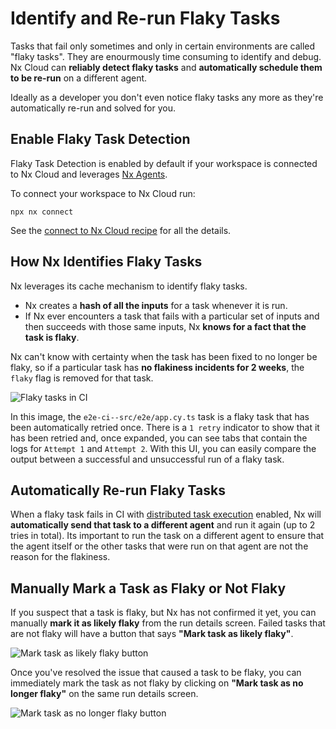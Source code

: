 # Identify and Re-run Flaky Tasks

Tasks that fail only sometimes and only in certain environments are called "flaky tasks". They are enourmously time consuming to identify and debug. Nx Cloud can **reliably detect flaky tasks** and **automatically schedule them to be re-run** on a different agent.

Ideally as a developer you don't even notice flaky tasks any more as they're automatically re-run and solved for you.

## Enable Flaky Task Detection

Flaky Task Detection is enabled by default if your workspace is connected to Nx Cloud and leverages [Nx Agents](/ci/features/distribute-task-execution).

To connect your workspace to Nx Cloud run:

```shell
npx nx connect
```

See the [connect to Nx Cloud recipe](/ci/intro/connect-to-nx-cloud) for all the details.

## How Nx Identifies Flaky Tasks

Nx leverages its cache mechanism to identify flaky tasks.

- Nx creates a **hash of all the inputs** for a task whenever it is run.
- If Nx ever encounters a task that fails with a particular set of inputs and then succeeds with those same inputs, Nx **knows for a fact that the task is flaky**.

Nx can't know with certainty when the task has been fixed to no longer be flaky, so if a particular task has **no flakiness incidents for 2 weeks**, the `flaky` flag is removed for that task.

![Flaky tasks in CI](/nx-cloud/features/flaky-tasks-ci.png)

In this image, the `e2e-ci--src/e2e/app.cy.ts` task is a flaky task that has been automatically retried once. There is a `1 retry` indicator to show that it has been retried and, once expanded, you can see tabs that contain the logs for `Attempt 1` and `Attempt 2`. With this UI, you can easily compare the output between a successful and unsuccessful run of a flaky task.

## Automatically Re-run Flaky Tasks

When a flaky task fails in CI with [distributed task execution](/ci/features/distribute-task-execution) enabled, Nx will **automatically send that task to a different agent** and run it again (up to 2 tries in total). Its important to run the task on a different agent to ensure that the agent itself or the other tasks that were run on that agent are not the reason for the flakiness.

## Manually Mark a Task as Flaky or Not Flaky

If you suspect that a task is flaky, but Nx has not confirmed it yet, you can manually **mark it as likely flaky** from the run details screen. Failed tasks that are not flaky will have a button that says **"Mark task as likely flaky"**.

![Mark task as likely flaky button](/nx-cloud/features/mark-task-as-likely-flaky.png)

Once you've resolved the issue that caused a task to be flaky, you can immediately mark the task as not flaky by clicking on **"Mark task as no longer flaky"** on the same run details screen.

![Mark task as no longer flaky button](/nx-cloud/features/mark-task-as-no-longer-flaky.png)
